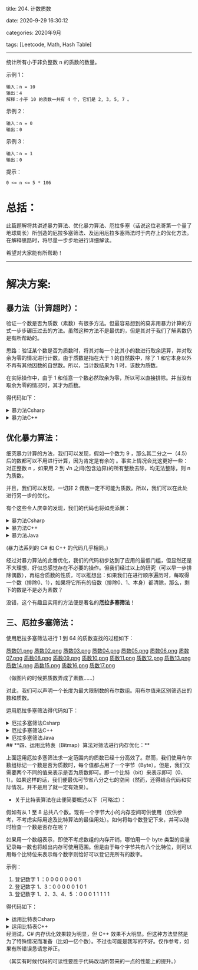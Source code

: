 title: 204. 计数质数

date: 2020-9-29 16:30:12

categories: 2020年9月

tags: [Leetcode, Math, Hash Table]

---


统计所有小于非负整数 n 的质数的数量。

<!-- more -->


示例 1：

    输入：n = 10
    输出：4
    解释：小于 10 的质数一共有 4 个, 它们是 2, 3, 5, 7 。
示例 2：
    
    输入：n = 0
    输出：0
示例 3：
    
    输入：n = 1
    输出：0


提示：

    0 <= n <= 5 * 106

# 总括：



此篇题解将共讲述暴力算法、优化暴力算法、厄拉多塞（话说这位老哥第一个量了地球周长）所创造的厄拉多塞筛法、及运用厄拉多塞筛法时于内存上的优化方法。在解释思路时，将尽量一步步地进行详细解读。

希望对大家能有所帮助！

***

# 解决方案:

## **暴力法（计算超时）：**

验证一个数是否为质数（素数）有很多方法。但最容易想到的莫非用暴力计算的方式一步步碾压过去的方法。虽然这种方法不是最优的，但是其对于我们了解素数仍是有所帮助的。

思路：验证某个数是否为质数时，将其对每一个比其小的数进行取余运算，并对取余为零的情况进行计数。由于质数是指在大于 1 的自然数中，除了 1 和它本身以外不再有其他因数的自然数。所以，当计数结果为 1 时，该数为质数。

在实际操作中，由于 1 和任意一个数必然取余为零，所以可以直接排除。并当没有取余为零的情况时，其才为质数。

得代码如下：
<details>
    <summary>暴力法Csharp</summary>

```Csharp []
public int CountPrimes(int n) 
{
    int count = 0;
    for (int i = 2; i < n; i++)
    {
        bool sign = true;
        for (int j = 2; j < i; j++)
        {
            if (i % j == 0)
            {
                sign = false;
                break;
            }
        }
        if (sign)
            count++; ;
    }
    return count;
}
```

</details>
<details>
    <summary>暴力法C++</summary>


```C++ []
int countPrimes(int n) {
    int count = 0;
    for (int i = 2; i < n; i++){
        bool sign = true;
        for (int j = 2; j < i; j++){
            if (i % j == 0)
            {
                sign = false;
                break;
            }
        }
        if (sign)
            count++; ;
    }
    return count;
}
```

</details>


## **优化暴力算法：**

细究暴力计算的方法，我们可以发现，假如一个数为 9 ，那么其二分之一（4.5）后的数都可以不用进行计算，因为肯定是有余的 。事实上情况会比这更好一些：对正整数 n ，如果用 2 到 √n 之间(包含边界)的所有整数去除，均无法整除，则 n 为质数。

并且，我们可以发现，一切非 2 偶数一定不可能为质数。所以，我们可以在此处进行另一步的优化。

有个这些令人庆幸的发现，我们的代码也将如虎添翼：

<details>
    <summary>暴力法Csharp</summary>


```Csharp []
public int CountPrimes(int n)
{
    if(n < 3)
        return 0;;
    //从3开始验算，所以初始值为1（2为质数）。
    int count = 1;
    for (int i = 3; i < n; i++)
    {
        //当某个数为 2 的 n 次方时（n为自然数），其 & (n - 1) 所得值将等价于取余运算所得值
        //*如果 x = 2^n ，则 x & (n - 1) == x % n
        //if(i % 2 == 0)
        if ((i & 1) == 0)
            continue; ;
        bool sign = true;
        //用 j * j <= i 代替 j <= √i 会更好。
        //因为我们已经排除了所有偶数，所以每次循环加二将规避偶数会减少循环次数
        for (int j = 3; j * j <=i; j+=2)
        {
            if (i % j == 0)
            {
                sign = false;
                break;
            }
        }
        if (sign)
            count++; ;
    }
    return count;
}
```
</details>
<details>
    <summary>暴力法C++</summary>

```C++ []
int countPrimes(int n) {
    if(n < 3)
        return 0;;
    //从3开始验算，所以初始值为1（2为质数）。
    int count = 1;
    for (int i = 3; i < n; i++){
        //当某个数为 2 的 n 次方时（n为自然数），其 & (n - 1) 所得值将等价于取余运算所得值
        //*如果 x = 2^n ，则 x & (n - 1) == x % n
        //if(i % 2 == 0)
        if ((i & 1) == 0)
            continue; ;
        bool sign = true;
        //用 j * j <= i 代替 j <= √i 会更好。
        //因为我们已经排除了所有偶数，所以每次循环加二将规避偶数会减少循环次数
        for (int j = 3; j * j <=i; j+=2){
            if (i % j == 0){
                sign = false;
                break;
            }
        }
        if (sign)
            count++; ;
    }
    return count;
}
```

</details>
<details>
    <summary>暴力法Java</summary>

```Java []
class Solution {
    public int countPrimes(int n) {
        int cnt = 0;
        for (int i = 2; i < n; i++) {
            if (odd(i)) {
                cnt++;
            }
        }
        return cnt;
    }

    private boolean odd(int n) {
        for (int i = 2; i*i <= n; i++) {
            if (n % i == 0) {
                return false;
            }
        }
        return true;
    }
}
```

</details>

(暴力法系列的 C# 和 C++ 的代码几乎相同。)

经过对暴力算法的此番优化，我们的代码初步达到了应用的最低门槛，但显然还是不大理想，好似总感觉存在不必要的操作。但我们经过以上的研究（可以早一步排除偶数），再结合质数的性质，可以推想出：如果我们在进行顺序遍历时，每取得一个数（排除0、1），如果将它所有的倍数（排除0、1、本身）都清除，那么，剩下的数是不是必为素数？

没错，这个有趣且实用的方法便是著名的**厄拉多塞筛法**！

## **三、厄拉多塞筛法：**

使用厄拉多塞筛法进行 1 到 64 的质数查找的过程如下：


 [质数01.png](https://pic.leetcode-cn.com/a1faca1423ae40210283ae99735d3816702ccf4ea3d14b452bd31b52dc5c1ab7-%E8%B4%A8%E6%95%B001.png) [质数02.png](https://pic.leetcode-cn.com/9ce249c55336894269a24b07b24aeda45c9282d2bd7bcfe8b6a4924010f30c56-%E8%B4%A8%E6%95%B002.png) [质数03.png](https://pic.leetcode-cn.com/9907eb6310771945b98d85507e9ac396066eca6687d4a124d8d580cb4cb77331-%E8%B4%A8%E6%95%B003.png) [质数04.png](https://pic.leetcode-cn.com/44a83633f6e730b105c747efe1ea99f1ade9461278735ac1bb310264fe7f7890-%E8%B4%A8%E6%95%B004.png) [质数05.png](https://pic.leetcode-cn.com/11cdfac5138c3a0a1529407157264c066cc36b2acbd6160cb94fe848d5882c47-%E8%B4%A8%E6%95%B005.png) [质数06.png](https://pic.leetcode-cn.com/1474c46f44db885dd00a70dfb475d68cdde33a882cbd9f0e8f16561189441bd6-%E8%B4%A8%E6%95%B006.png) [质数07.png](https://pic.leetcode-cn.com/d1892c5f2c2fc9c76f7d998ac0bf57fa8f11579fb17a6e3305896d40c263b41e-%E8%B4%A8%E6%95%B007.png) [质数08.png](https://pic.leetcode-cn.com/4983199ef4fd10fff41c3e11f052793ea4c7e8fa1122ff1c31ece11a94eea561-%E8%B4%A8%E6%95%B008.png) [质数09.png](https://pic.leetcode-cn.com/cd1a2a9c42fc47a45c907c2e72f88421847d995275a677fd75c0eacce8996c06-%E8%B4%A8%E6%95%B009.png) [质数10.png](https://pic.leetcode-cn.com/e5172309e50d91eb5fced486d2b479677a6cbf594f157e18cc2b080b2cf7acdd-%E8%B4%A8%E6%95%B010.png) [质数11.png](https://pic.leetcode-cn.com/d9c9c9a293b63a9ae6b991f491add5a527b4ed0590c5c1e55bc1d7adf0bbcd30-%E8%B4%A8%E6%95%B011.png) [质数12.png](https://pic.leetcode-cn.com/f6bbb60ddcd9b5ad283163d9ac1612e128fc909120125192e86d77bdf80db6e9-%E8%B4%A8%E6%95%B012.png) [质数13.png](https://pic.leetcode-cn.com/95d13d8085953ddd6cba4298479fe110672e7331922b43b105c8eedaed14a870-%E8%B4%A8%E6%95%B013.png) [质数14.png](https://pic.leetcode-cn.com/9f6f86ac5a51f27e5abbeb25dd25cc527125ef7bcb3822e7ff6229b739166e7b-%E8%B4%A8%E6%95%B014.png) [质数15.png](https://pic.leetcode-cn.com/a81d726b272aec84d583574a6f8ab82245bf85591495a07aff84ed4f5db3db96-%E8%B4%A8%E6%95%B015.png) [质数16.png](https://pic.leetcode-cn.com/95be087f2ccf42f1e020ca2b762ab31eb82209c02a1f2dd5ddcf0ce3dec28eb3-%E8%B4%A8%E6%95%B016.png) [质数17.png](https://pic.leetcode-cn.com/d173b60cd95b8b6cbdadb8a8c5ccc477a8afd48093c3b4bac07216e1d0cd6b83-%E8%B4%A8%E6%95%B017.png) 

（做图片的时候把质数弄成了素数……）

对此，我们可以声明一个长度为最大限制数的布尔数组。用布尔值来区别筛选出的数和质数。

运用厄拉多塞筛法得代码如下：

<details>
    <summary>厄拉多塞筛法Csharp</summary>

```Csharp []
public int CountPrimes(int n)
{
    int count = 0;
    bool[] signs = new bool[n];
    for (int i = 2; i < n; i++)
    {
        //因为在 C# 中，布尔类型的默认值为 假。所以在此处用了逻辑非（！）操作符。
        if (!signs[i])
        {
            count++;
            for (int j = i + i; j < n; j += i)
            {
                //排除不是质数的数
                signs[j] = true;
            }
        }
    }
    return count;
}
```

</details>
<details>
    <summary>厄拉多塞筛法C++</summary>

```C++ []
int countPrimes(int n) {
    int count = 0;
    //初始默认所有数为质数
    vector<bool> signs(n, true);
    for (int i = 2; i < n; i++) {
        if (signs[i]) {
            count++;
            for (int j = i + i; j < n; j += i) {
                //排除不是质数的数
                signs[j] = false;
            }
        }
    }
    return count;
}
```

</details>
<details>
    <summary>厄拉多塞筛法Java</summary>

```Java []
class Solution {
    public int countPrimes(int n) {
        int count = 0;
        boolean[] signs = new boolean[n];
        for (int i = 2; i < n; i++) {
            //因为在 Java 中，布尔类型的默认值为 假。所以在此处用了逻辑非（！）操作符。
            if (!signs[i]) {
                count++;
                for (int j = i + i; j < n; j += i) {
                    signs[j] = true;
                }
            }
        }
        return count;
    }
}
```

</details>
## **四、运用比特表（Bitmap）算法对筛法进行内存优化：**

上面运用厄拉多塞筛法求一定范围内的质数已经十分高效了。然而，我们使用布尔数组标记一个数是否为质数时，每个值都占用了一个字节（Byte）。但是，我们仅需要两个不同的值来表示是否为质数即可。即一个比特（bit）来表示即可（0、1）。如果这样的话，我们便最优可节省八分之七的空间（然而，还得结合代码和实际情况，并不是用了就一定有效果）。

- 关于比特表算法在此便简要概述以下（可略过）：

假如有从 1 至 8 总共八个数。现有一个字节大小的内存空间可供使用（仅供参考，不考虑实际用途及比特算法的最佳用处）。如何将每个数登记下来，并可以随时检查一个数是否存在呢？

如果用一个数组表示，即使不考虑数组的内存开销，哪怕用一个 byte 类型的变量记录每一数也将超出内存可使用范围。但是由于每个字节共有八个比特位，则可以用每个比特位来表示每个数字则恰好可以登记完所有的数字。

示例：

1. 登记数字 1 ：0 0 0 0 0 0 0 1
2. 登记数字 1、3：0 0 0 0 0 1 0 1
3. 登记数字 1、2、3、4、5 ：0 0 0 1 1 1 1 1

得代码如下：

<details>
    <summary>运用比特表Csharp</summary>

```Csharp []
public int CountPrimes(int n) 
{
    int count = 0;
    //一个 int 变量占用 32 字节
    //在C#中，提供了点阵列（BitArray）数组，用这玩意可读性一定会好于我写的代码。
    int[] signs = new int[n / 32 + 1];
    for (int i = 2; i < n; i++)
    {
        //将元素和需确定得数字经行按位或运算，如果值改变，说明不存在该数字（未登记该数字），则其为质数。
        //(当某个数为 2 的 n 次方时（n为自然数），其 & (n - 1) 所得值将等价于取余运算所得值)
        //*如果 x = 2^n ，则 x & (n - 1) == x % n
        //下面判断可以写成
        //if ((signs[i / size] & (1 << (i % 32))) == 0)
        if ((signs[i / 32] & (1 << (i & 31))) == 0)
        {
            count++;
            for (int j = i + i; j < n; j += i)
            {
                //登记该数字
                signs[j / 32] |= 1 << (j & 31);
            }
        }
    }
    return count;
}
```

</details>
<details>
    <summary>运用比特表C++</summary>

```C++ []
int countPrimes(int n) {
    int count = 0;
    //一个 int 变量不知道占多少字节（但请注意，这里采用了常量）
    const int size = sizeof(int) * 8;
    vector<int> signs(n / size + 1,0);
    for (int i = 2; i < n; i++){
        //将元素和需确定得数字经行按位或运算，如果值改变，说明不存在该数字（未登记该数字），则其为质数。
        //在C++中，其提供了 bitset 来操作位，在此便不做介绍了。如果用了，可读性肯定会更好。
        //(当某个数为 2 的 n 次方时（n为自然数），其 & (n - 1) 所得值将等价于取余运算所得值)
        //*如果 x = 2^n ，则 x & (n - 1) == x % n
        //下面判断可以写成
        //if ((signs[i / size] & (1 << (i % 32))) == 0)
        if ((signs[i / size] & (1 << (i & (size - 1)))) == 0){
            count++;
            for (int j = i + i; j < n; j += i){
                //登记该数字
            	signs[j / size] |= 1 << (j & (size - 1));
            }
        }
    }
    return count;
}
```

</details>
经测试，C# 内存优化效果较为明显，但 C++ 效果不大明显。但这种方法显然是为了特殊情况而准备（比如一亿个数）。不过也可能是我写的不好。仅作参考，如果有所错误恳请您斧正。

（其实有时候代码的可读性要胜于代码改动所带来的一点的性能上的提升。）







